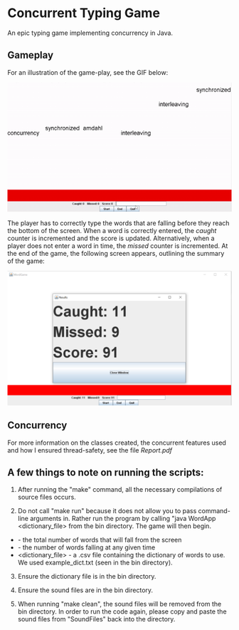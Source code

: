 # Concurrent Typing Game

An epic typing game implementing concurrency in Java.

## Gameplay

For an illustration of the game-play, see the GIF below:

![Alt Text](https://github.com/ANDRYA005/Concurrent-Typing-Game/blob/master/game_play.gif)

The player has to correctly type the words that are falling before they reach the bottom of the screen. When a word is correctly entered, the *caught* counter is incremented and the score is updated. Alternatively, when a player does not enter a word in time, the *missed* counter is incremented. At the end of the game, the following screen appears, outlining the summary of the game:

![Alt Text](https://github.com/ANDRYA005/Concurrent-Typing-Game/blob/master/results.PNG)

## Concurrency





For more information on the classes created, the concurrent features used and how I ensured thread-safety, see the file *Report.pdf*


## A few things to note on running the scripts:

1. After running the "make" command, all the necessary compilations of source files occurs.

2. Do not call "make run" because it does not allow you to pass command-line arguments in. Rather run the program by calling "java WordApp <totalWords> <noWords> <dictionary_file> from the bin directory. The game will then begin.
  
  * <totalWords> - the total number of words that will fall from the screen
  * <noWords> - the number of words falling at any given time
  * <dictionary_file> - a .csv file containing the dictionary of words to use. We used example_dict.txt (seen in the bin directory).
  
3. Ensure the dictionary file is in the bin directory.

4. Ensure the sound files are in the bin directory.

5. When running "make clean", the sound files will be removed from the bin directory. In order to run the code again, please copy and paste the sound files from "SoundFiles" back into the directory.
